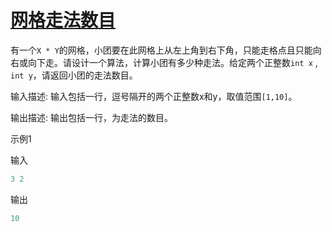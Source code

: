 # [网格走法数目](https://www.nowcoder.com/questionTerminal/e27b9fc9c0ec4a17a5064fb6f5ab13e4?commentTags=JavaScript)

有一个`X * Y`的网格，小团要在此网格上从左上角到右下角，只能走格点且只能向右或向下走。请设计一个算法，计算小团有多少种走法。给定两个正整数`int x` , `int y`，请返回小团的走法数目。

输入描述:
输入包括一行，逗号隔开的两个正整数x和y，取值范围`[1,10]`。


输出描述:
输出包括一行，为走法的数目。

示例1

输入

```java
3 2
```

输出

```java
10
```